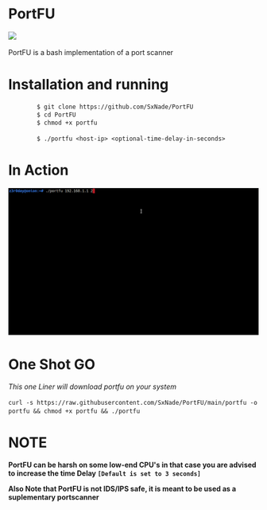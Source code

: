 # PortFU

![](https://media.tenor.com/images/9533937aefa8dfacbee26a9f23d26c61/tenor.gif)

PortFU is a bash implementation of a port scanner

# Installation and running


            $ git clone https://github.com/SxNade/PortFU
            $ cd PortFU
            $ chmod +x portfu
            
            $ ./portfu <host-ip> <optional-time-delay-in-seconds>

# In Action

![](https://github.com/SxNade/PortFU/blob/main/portfu.gif)

# One Shot GO

*This one Liner will download portfu on your system*

`curl -s https://raw.githubusercontent.com/SxNade/PortFU/main/portfu -o portfu && chmod +x portfu && ./portfu`

# NOTE

**PortFU can be harsh on some low-end CPU's in that case you are advised to increase the time Delay `[Default is set to 3 seconds]`**


**Also Note that PortFU is not IDS/IPS safe, it is meant to be used as a suplementary portscanner**

